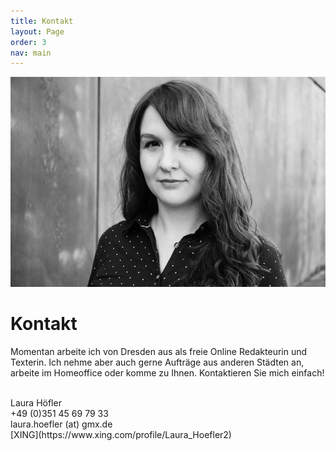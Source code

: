 ```yaml
---
title: Kontakt
layout: Page
order: 3
nav: main
---
```


<img src="/assets/laura-hoefler.jpg" alt="Laura Höfler" class="oval small right" />

# Kontakt

Momentan arbeite ich von Dresden aus als freie Online Redakteurin und Texterin. Ich nehme aber auch gerne Aufträge aus anderen Städten an, arbeite im Homeoffice oder komme zu Ihnen. Kontaktieren Sie mich einfach!

<br/>
Laura Höfler<br/>
+49 (0)351 45 69 79 33<br/>
laura.hoefler<span class="at"><span> (at) </span></span>gmx.de<br/>
[XING](https://www.xing.com/profile/Laura_Hoefler2)
